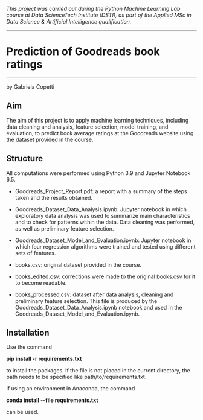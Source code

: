 *This project was carried out during the Python Machine Learning Lab course at Data ScienceTech Institute (DSTI), as part of the Applied MSc in Data Science & Artificial Intelligence qualification.*
***
# Prediction of Goodreads book ratings
***
by Gabriela Copetti


## **Aim**

The aim of this project is to apply machine learning techniques, including data cleaning and analysis, feature selection, model training, and evaluation, to predict book average ratings at the Goodreads website using the dataset provided in the course.

## **Structure**

All computations were performed using Python 3.9 and Jupyter Notebook 6.5. 

- Goodreads_Project_Report.pdf: a report with a summary of the steps taken and the results obtained.

- Goodreads_Dataset_Data_Analysis.ipynb: Jupyter notebook in which exploratory data analysis was used to summarize main characteristics and to check for patterns within the data. Data cleaning was performed, as well as preliminary feature selection. 

- Goodreads_Dataset_Model_and_Evaluation.ipynb: Jupyter notebook in which four regression algorithms were trained and tested using different sets of features.

- books.csv: original dataset provided in the course.

- books_edited.csv: corrections were made to the original books.csv for it to become readable.

- books_processed.csv: dataset after data analysis, cleaning and preliminary feature selection. This file is produced by the Goodreads_Dataset_Data_Analysis.ipynb notebook and used in the Goodreads_Dataset_Model_and_Evaluation.ipynb.


## **Installation**

Use the command

**pip install -r requirements.txt**

to install the packages. If the file is not placed in the current directory, the path needs to be specified like path/to/requirements.txt.

If using an environment in Anaconda, the command

**conda install --file requirements.txt**

can be used.
 
